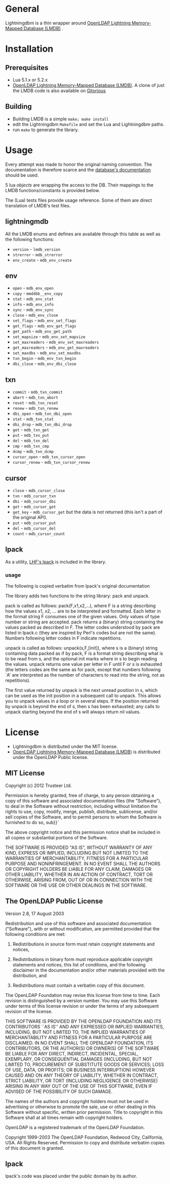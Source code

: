 # General

Lightningdbm is a thin wrapper around [OpenLDAP Lightning Memory-Mapped Database (LMDB)](http://symas.com/mdb/) .


# Installation

## Prerequisites

* Lua 5.1.x or 5.2.x
* [OpenLDAP Lightning Memory-Mapped Database (LMDB)](http://symas.com/mdb/). A clone of just the LMDB code is also available on [Gitorious](https://gitorious.org/mdb/mdb)
## Building

* Building LMDB is a simple `make; make install`
* edit the Lightningdbm `Makefile` and set the Lua and Lightningdbm paths.
* run `make` to generate the library.

# Usage
Every attempt was made to honor the original naming convention. The documentation is therefore scarce and the [database's documentation](http://symas.com/mdb/doc/) should be used.

5 lua _objects_ are wrapping the access to the DB. Their mappings to the LMDB functions/constants is provided below.

The (Lua) tests files provide usage reference. Some of them are direct translation of LMDB's test files.

## lightningmdb
All the LMDB enums and defines are available through this table as well as the following functions:

* `version` - `lmdb_version`
* `strerror` - `mdb_strerror`
* `env_create` - `mdb_env_create`

## env
* `open` - `mdb_env_open`
* `copy` - `mmddbb__env_copy`
* `stat` - `mdb_env_stat`
* `info` - `mdb_env_info`
* `sync` - `mdb_env_sync`
* `close` - `mdb_env_close`
* `set_flags` - `mdb_env_set_flags`
* `get_flags` - `mdb_env_get_flags`
* `get_path` - `mdb_env_get_path`
* `set_mapsize` - `mdb_env_set_mapsize`
* `set_maxreaders` - `mdb_env_set_maxreaders`
* `get_maxreaders` - `mdb_env_get_maxreaders`
* `set_maxdbs` - `mdb_env_set_maxdbs`
* `txn_begin` - `mdb_env_txn_begin`
* `dbi_close` - `mdb_env_dbi_close`

## txn
* `commit` - `mdb_txn_commit`
* `abort` - `mdb_txn_abort`
* `reset` - `mdb_txn_reset`
* `renew` - `mdb_txn_renew`
* `dbi_open` - `mdb_txn_dbi_open`
* `stat` - `mdb_txn_stat`
* `dbi_drop` - `mdb_txn_dbi_drop`
* `get` - `mdb_txn_get`
* `put` - `mdb_txn_put`
* `del` - `mdb_txn_del`
* `cmp` - `mdb_txn_cmp`
* `dcmp` - `mdb_txn_dcmp`
* `cursor_open` - `mdb_txn_cursor_open`
* `cursor_renew` - `mdb_txn_cursor_renew`

## cursor
* `close` - `mdb_cursor_close`
* `txn` - `mdb_cursor_txn`
* `dbi` - `mdb_cursor_dbi`
* `get` - `mdb_cursor_get`
* `get_key` - `mdb_cursor_get` but the data is not returned (this isn't a part of the original API).
* `put` - `mdb_cursor_put`
* `del` - `mdb_cursor_del`
* `count` - `mdb_cursor_count`


## lpack
As a utility, [LHF's lpack](http://www.tecgraf.puc-rio.br/~lhf/ftp/lua/index.html#lpack) is included in the library.

### usage
The following is copied verbatim from lpack's original documentation

The library adds two functions to the string library: pack and unpack.

pack is called as follows: pack(F,x1,x2,...), where F is a string describing
how the values x1, x2, ... are to be interpreted and formatted. Each letter
in the format string F consumes one of the given values. Only values of type
number or string are accepted. pack returns a (binary) string containing the
values packed as described in F. The letter codes understood by pack are listed
in lpack.c (they are inspired by Perl's codes but are not the same). Numbers
following letter codes in F indicate repetitions.

unpack is called as follows: unpack(s,F,[init]), where s is a (binary) string
containing data packed as if by pack, F is a format string describing what is
to be read from s, and the optional init marks where in s to begin reading the
values. unpack returns one value per letter in F until F or s is exhausted
(the letters codes are the same as for pack, except that numbers following `A'
are interpreted as the number of characters to read into the string, not as
repetitions).

The first value returned by unpack is the next unread position in s, which can
be used as the init position in a subsequent call to unpack. This allows you to
unpack values in a loop or in several steps. If the position returned by unpack
is beyond the end of s, then s has been exhausted; any calls to unpack starting
beyond the end of s will always return nil values.



# License

* Lightningdbm is distributed under the MIT license.
* [OpenLDAP Lightning Memory-Mapped Database (LMDB)](http://symas.com/mdb/) is distributed under the OpenLDAP Public license.


## MIT License
Copyright (c) 2012 Trusteer Ltd.

Permission is hereby granted, free of charge, to any person obtaining a copy of this software and associated documentation files (the "Software"), to deal in the Software without restriction, including without limitation the rights to use, copy, modify, merge, publish, distribute, sublicense, and/or sell copies of the Software, and to permit persons to whom the Software is furnished to do so, sub}}`

The above copyright notice and this permission notice shall be included in all copies or substantial portions of the Software.

THE SOFTWARE IS PROVIDED "AS IS", WITHOUT WARRANTY OF ANY KIND, EXPRESS OR IMPLIED, INCLUDING BUT NOT LIMITED TO THE WARRANTIES OF MERCHANTABILITY, FITNESS FOR A PARTICULAR PURPOSE AND NONINFRINGEMENT. IN NO EVENT SHALL THE AUTHORS OR COPYRIGHT HOLDERS BE LIABLE FOR ANY CLAIM, DAMAGES OR OTHER LIABILITY, WHETHER IN AN ACTION OF CONTRACT, TORT OR OTHERWISE, ARISING FROM, OUT OF OR IN CONNECTION WITH THE SOFTWARE OR THE USE OR OTHER DEALINGS IN THE SOFTWARE.

## The OpenLDAP Public License
  Version 2.8, 17 August 2003

Redistribution and use of this software and associated documentation
("Software"), with or without modification, are permitted provided
that the following conditions are met:

1. Redistributions in source form must retain copyright statements
   and notices,

2. Redistributions in binary form must reproduce applicable copyright
   statements and notices, this list of conditions, and the following
   disclaimer in the documentation and/or other materials provided
   with the distribution, and

3. Redistributions must contain a verbatim copy of this document.

The OpenLDAP Foundation may revise this license from time to time.
Each revision is distinguished by a version number.  You may use
this Software under terms of this license revision or under the
terms of any subsequent revision of the license.

THIS SOFTWARE IS PROVIDED BY THE OPENLDAP FOUNDATION AND ITS
CONTRIBUTORS ``AS IS'' AND ANY EXPRESSED OR IMPLIED WARRANTIES,
INCLUDING, BUT NOT LIMITED TO, THE IMPLIED WARRANTIES OF MERCHANTABILITY
AND FITNESS FOR A PARTICULAR PURPOSE ARE DISCLAIMED.  IN NO EVENT
SHALL THE OPENLDAP FOUNDATION, ITS CONTRIBUTORS, OR THE AUTHOR(S)
OR OWNER(S) OF THE SOFTWARE BE LIABLE FOR ANY DIRECT, INDIRECT,
INCIDENTAL, SPECIAL, EXEMPLARY, OR CONSEQUENTIAL DAMAGES (INCLUDING,
BUT NOT LIMITED TO, PROCUREMENT OF SUBSTITUTE GOODS OR SERVICES;
LOSS OF USE, DATA, OR PROFITS; OR BUSINESS INTERRUPTION) HOWEVER
CAUSED AND ON ANY THEORY OF LIABILITY, WHETHER IN CONTRACT, STRICT
LIABILITY, OR TORT (INCLUDING NEGLIGENCE OR OTHERWISE) ARISING IN
ANY WAY OUT OF THE USE OF THIS SOFTWARE, EVEN IF ADVISED OF THE
POSSIBILITY OF SUCH DAMAGE.

The names of the authors and copyright holders must not be used in
advertising or otherwise to promote the sale, use or other dealing
in this Software without specific, written prior permission.  Title
to copyright in this Software shall at all times remain with copyright
holders.

OpenLDAP is a registered trademark of the OpenLDAP Foundation.

Copyright 1999-2003 The OpenLDAP Foundation, Redwood City,
California, USA.  All Rights Reserved.  Permission to copy and
distribute verbatim copies of this document is granted.

## lpack
lpack's code was placed under the public domain by its author.